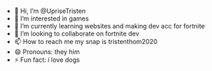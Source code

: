 - 👋 Hi, I’m @UpriseTristen
- 👀 I’m interested in games
- 🌱 I’m currently learning websites and making dev acc for fortnite
- 💞️ I’m looking to collaborate on fortnite dev
- 📫 How to reach me my snap is tristenthom2020
- 😄 Pronouns: they him
- ⚡ Fun fact: i love dogs

<!---
UpriseTristen/UpriseTristen is a ✨ special ✨ repository because its `README.md` (this file) appears on your GitHub profile.
You can click the Preview link to take a look at your changes.
--->
